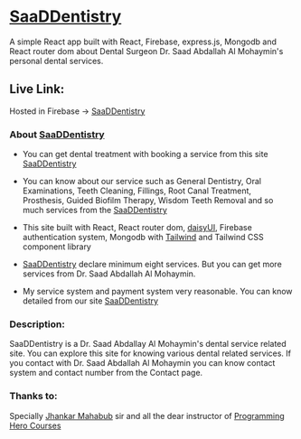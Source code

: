 # [SaaDDentistry](https://saad-dentistry.web.app/)

A simple React app built with React, Firebase, express.js, Mongodb and React router dom about Dental Surgeon Dr. Saad Abdallah Al Mohaymin's personal dental services.

## Live Link:

Hosted in Firebase -> [SaaDDentistry](https://saad-dentistry.web.app/)

### About [SaaDDentistry](https://saad-dentistry.web.app/)
* You can get dental treatment with booking a service from this site [SaaDDentistry](https://saad-dentistry.web.app/)
* You can know about our service such as General Dentistry, Oral Examinations, Teeth Cleaning, Fillings, Root Canal Treatment, Prosthesis, Guided Biofilm Therapy, Wisdom Teeth Removal and so much services from the [SaaDDentistry](https://saad-dentistry.web.app/)
* This site built with React, React router dom, [daisyUI](https://daisyui.com/), Firebase authentication system, Mongodb with [Tailwind](https://tailwindcss.com/) and Tailwind CSS component library
  
* [SaaDDentistry](https://saad-dentistry.web.app/) declare minimum eight services. But you can get more services from Dr. Saad Abdallah Al Mohaymin.
* My service system and payment system very reasonable. You can know detailed from our site [SaaDDentistry](https://saad-dentistry.web.app/)

### Description:
SaaDDentistry is a Dr. Saad Abdallay Al Mohaymin's dental service related site. You can explore this site for knowing various dental related services. If you contact with Dr. Saad Abdallah Al Mohaymin you can know contact system and contact number from the Contact page.

### Thanks to:
Specially [Jhankar Mahabub](https://www.facebook.com/JhankarMahbub) sir and all the dear instructor of [Programming Hero Courses](https://web.programming-hero.com/)
